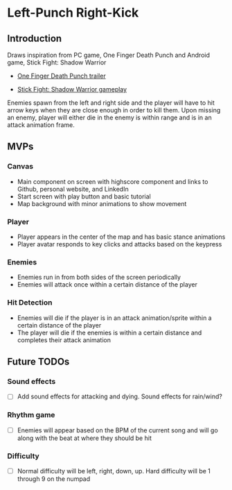 # Left-Punch Right-Kick 

## Introduction 
Draws inspiration from PC game, One Finger Death Punch and Android game, Stick Fight: Shadow Warrior 

* [One Finger Death Punch trailer](https://www.youtube.com/watch?v=R1j0VE6d-xE "One Finger Death Punch")

* [Stick Fight: Shadow Warrior gameplay](https://www.youtube.com/watch?v=WkuO8iqzXIA "Stick Fight: Shadow Warrior")

Enemies spawn from the left and right side and the player will have to hit arrow keys when they are close enough in order to kill them. Upon missing an enemy, player will either die in the enemy is within range and is in an attack animation frame. 

## MVPs

### Canvas
* Main component on screen with highscore component and links to Github, personal website, and LinkedIn
* Start screen with play button and basic tutorial
* Map background with minor animations to show movement 

### Player
* Player appears in the center of the map and has basic stance animations
* Player avatar responds to key clicks and attacks based on the keypress

### Enemies
* Enemies run in from both sides of the screen periodically
* Enemies will attack once within a certain distance of the player

### Hit Detection
* Enemies will die if the player is in an attack animation/sprite within a certain distance of the player
* The player will die if the enemies is within a certain distance and completes their attack animation

## Future TODOs

### Sound effects
- [ ] Add sound effects for attacking and dying. Sound effects for rain/wind?

### Rhythm game  
- [ ] Enemies will appear based on the BPM of the current song and will go along with the beat at where they should be hit

### Difficulty 
- [ ] Normal difficulty will be left, right, down, up. Hard difficulty will be 1 through 9 on the numpad 
